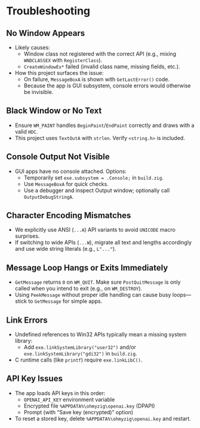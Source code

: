Troubleshooting
===============

No Window Appears
-----------------
- Likely causes:
  - Window class not registered with the correct API (e.g., mixing `WNDCLASSEX` with `RegisterClass`).
  - `CreateWindowEx*` failed (invalid class name, missing fields, etc.).
- How this project surfaces the issue:
  - On failure, `MessageBoxA` is shown with `GetLastError()` code.
  - Because the app is GUI subsystem, console errors would otherwise be invisible.

Black Window or No Text
-----------------------
- Ensure `WM_PAINT` handles `BeginPaint`/`EndPaint` correctly and draws with a valid `HDC`.
- This project uses `TextOutA` with `strlen`. Verify `<string.h>` is included.

Console Output Not Visible
--------------------------
- GUI apps have no console attached. Options:
  - Temporarily set `exe.subsystem = .Console;` in `build.zig`.
  - Use `MessageBoxA` for quick checks.
  - Use a debugger and inspect Output window; optionally call `OutputDebugStringA`.

Character Encoding Mismatches
-----------------------------
- We explicitly use ANSI (`...A`) API variants to avoid `UNICODE` macro surprises.
- If switching to wide APIs (`...W`), migrate all text and lengths accordingly and use wide string literals (e.g., `L"..."`).

Message Loop Hangs or Exits Immediately
---------------------------------------
- `GetMessage` returns `0` on `WM_QUIT`. Make sure `PostQuitMessage` is only called when you intend to exit (e.g., on `WM_DESTROY`).
- Using `PeekMessage` without proper idle handling can cause busy loops—stick to `GetMessage` for simple apps.

Link Errors
-----------
- Undefined references to Win32 APIs typically mean a missing system library:
  - Add `exe.linkSystemLibrary("user32")` and/or `exe.linkSystemLibrary("gdi32")` in `build.zig`.
- C runtime calls (like `printf`) require `exe.linkLibC()`.

API Key Issues
--------------
- The app loads API keys in this order:
  - `OPENAI_API_KEY` environment variable
  - Encrypted file `%APPDATA%\ohmyzig\openai.key` (DPAPI)
  - Prompt (with “Save key (encrypted)” option)
- To reset a stored key, delete `%APPDATA%\ohmyzig\openai.key` and restart.

